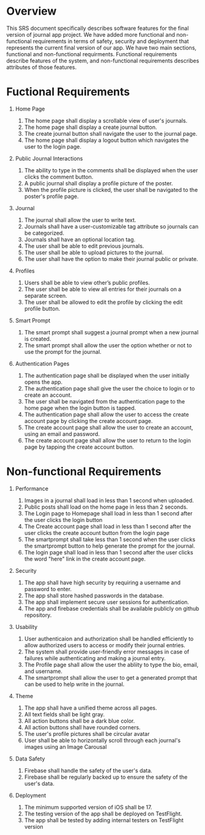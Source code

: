 # Overview

This SRS document specifically describes software features for the final version of journal app project. We have added more functional and non-functional requirements in terms of safety, security and deployment that represents the current final version of our app.
We have two main sections, functional and non-functional requirments. Functional requirements
describe features of the system, and non-functional requirements describes attributes of those features.

# Fuctional Requirements

1. Home Page
    1. The home page shall display a scrollable view of user's journals.
    2. The home page shall display a create journal button.
    3. The create journal button shall navigate the user to the journal page.
    4. The home page shall display a logout button which navigates the user to the login page.

2. Public Journal Interactions
    1. The ability to type in the comments shall be displayed when the user clicks the comment button.
    2. A public journal shall display a profile picture of the poster.
    3. When the profile picture is clicked, the user shall be navigated to the poster's profile page.

3. Journal
    1. The journal shall allow the user to write text.
    3. Journals shall have a user-customizable tag attribute so journals can be categorized.
    4. Journals shall have an optional location tag.
    5. The user shall be able to edit previous journals.
    6. The user shall be able to upload pictures to the journal.
    7. The user shall have the option to make their journal public or private.

4. Profiles
    1. Users shall be able to view other’s public profiles.
    2. The user shall be able to view all entries for their journals on a separate screen.
    3. The user shall be allowed to edit the profile by clicking the edit profile button.

5. Smart Prompt
    1. The smart prompt shall suggest a journal prompt when a new journal is created.
    2. The smart prompt shall allow the user the option whether or not to use the prompt for the journal.

6. Authentication Pages
    1. The authentication page shall be displayed when the user initially opens the app.
    2. The authentication page shall give the user the choice to login or to create an account.
    3. The user shall be navigated from the authentication page to the home page when the login button is tapped.
    4. The authentication page shall allow the user to access the create account page by clicking the create account page.
    5. The create account page shall allow the user to create an account, using an email and password.
    6. The create account page shall allow the user to return to the login page by tapping the create account button.

# Non-functional Requirements

1. Performance
    1. Images in a journal shall load in less than 1 second when uploaded.
    2. Public posts shall load on the home page in less than 2 seconds.
    3. The Login page to Homepage shall load in less than 1 second after the user clicks the login button
    4. The Create account page shall load in less than 1 second after the user clicks the create account button from the login page
    5. The smartprompt shall take less than 1 second when the user clicks the smartprompt button to help generate the prompt for the journal.
    6. The login page shall load in less than 1 second after the user clicks the word "here" link in the create account page.

2. Security
    1. The app shall have high security by requiring a username and password to enter.
    2. The app shall store hashed passwords in the database.
    3. The app shall implement secure user sessions for authentication.
    4. The app and firebase credentials shall be available publicly on github repository.

3. Usability
    1. User authenticaion and authorization shall be handled efficiently to allow authorized users to access or modify their journal entries.
    2. The system shall provide user-friendly error messages in case of failures while authenticating and making a journal entry.
    3. The Profile page shall allow the user the abliity to type the bio, email, and username.
    4. The smartprompt shall allow the user to get a generated prompt that can be used to help write in the journal.

4. Theme
    1. The app shall have a unified theme across all pages.
    2. All text fields shall be light gray.
    3. All action buttons shall be a dark blue color.
    4. All action buttons shall have rounded corners.
    5. The user's profile pictures shall be circular avatar
    6. User shall be able to horizontally scroll through each journal's images using an Image Carousal

5. Data Safety
    1. Firebase shall handle the safety of the user's data.
    2. Firebase shall be regularly backed up to ensure the safety of the user's data.

6. Deployment
    1. The minimum supported version of iOS shall be 17.
    2. The testing version of the app shall be deployed on TestFlight.
    3. The app shall be tested by adding internal testers on TestFlight version